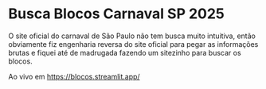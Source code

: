 # Busca Blocos Carnaval SP 2025

O site oficial do carnaval de São Paulo não tem busca muito intuitiva, então obviamente fiz engenharia reversa do site oficial para pegar as informações brutas e fiquei até de madrugada fazendo um sitezinho para buscar os blocos.

Ao vivo em https://blocos.streamlit.app/